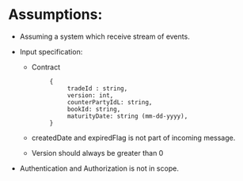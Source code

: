 # Assumptions:

* Assuming a system which receive stream of events.

* Input specification:

    * Contract

               {
                    tradeId : string,
                    version: int,
                    counterPartyIdL: string,
                    bookId: string,
                    maturityDate: string (mm-dd-yyyy),
               }
 
    * createdDate and expiredFlag is not part of incoming message.
    * Version should always be greater than 0
 
 * Authentication and Authorization is not in scope.
 
 
 
 
